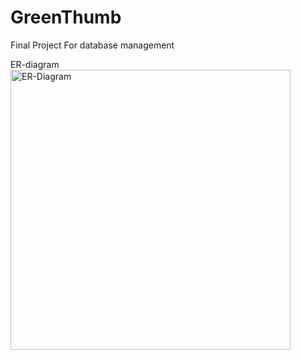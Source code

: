 # GreenThumb
Final Project For database management







ER-diagram
<img width="448" alt="ER-Diagram" src="https://github.com/Mahodi313/GreenThumb/assets/101713771/cfece6c4-a083-4501-89bb-e43a2392ee7d">

